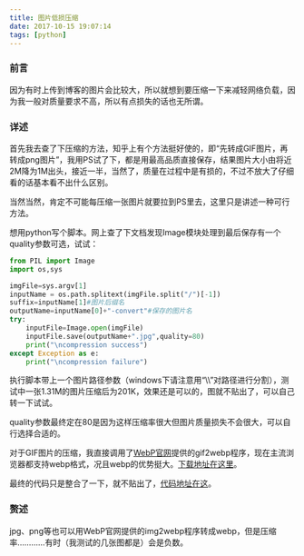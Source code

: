 ```yaml
---
title: 图片低损压缩
date: 2017-10-15 19:07:14
tags: [python]
---
```

### 前言
因为有时上传到博客的图片会比较大，所以就想到要压缩一下来减轻网络负载，因为我一般对质量要求不高，所以有点损失的话也无所谓。
<!--more-->
### 详述
首先我去查了下压缩的方法，知乎上有个方法挺好使的，即“先转成GIF图片，再转成png图片”，我用PS试了下，都是用最高品质直接保存，结果图片大小由将近2M降为1M出头，接近一半，当然了，质量在过程中是有损的，不过不放大了仔细看的话基本看不出什么区别。

当然当然，肯定不可能每压缩一张图片就要拉到PS里去，这里只是讲述一种可行方法。

想用python写个脚本。网上查了下文档发现Image模块处理到最后保存有一个quality参数可选，试试：

```python
from PIL import Image
import os,sys

imgFile=sys.argv[1]
inputName = os.path.splitext(imgFile.split("/")[-1])
suffix=inputName[1]#图片后缀名
outputName=inputName[0]+"-convert"#保存的图片名
try:
	inputFile=Image.open(imgFile)
	inputFile.save(outputName+".jpg",quality=80)
	print("\ncompression success")
except Exception as e:
	print("\ncompression failure")
```
执行脚本带上一个图片路径参数（windows下请注意用“\\\”对路径进行分割），测试中一张1.31M的图片压缩后为201K，效果还是可以的，图就不贴出了，可以自己转一下试试。

quality参数最终定在80是因为这样压缩率很大但图片质量损失不会很大，可以自行选择合适的。

对于GIF图片的压缩，我直接调用了[WebP官网](https://developers.google.com/speed/webp/docs/gif2webp)提供的gif2webp程序，现在主流浏览器都支持webp格式，况且webp的优势挺大。[下载地址在这里](https://storage.googleapis.com/downloads.webmproject.org/releases/webp/index.html)。


最终的代码只是整合了一下，就不贴出了，[代码地址在这](https://github.com/VanjayDo/scripts/blob/master/imgCompress.py)。


### 赘述
jpg、png等也可以用WebP官网提供的img2webp程序转成webp，但是压缩率…………有时（我测试的几张图都是）会是负数。
